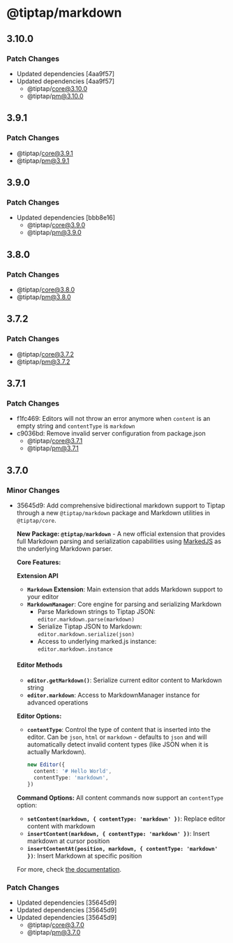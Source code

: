 # @tiptap/markdown

## 3.10.0

### Patch Changes

- Updated dependencies [4aa9f57]
- Updated dependencies [4aa9f57]
  - @tiptap/core@3.10.0
  - @tiptap/pm@3.10.0

## 3.9.1

### Patch Changes

- @tiptap/core@3.9.1
- @tiptap/pm@3.9.1

## 3.9.0

### Patch Changes

- Updated dependencies [bbb8e16]
  - @tiptap/core@3.9.0
  - @tiptap/pm@3.9.0

## 3.8.0

### Patch Changes

- @tiptap/core@3.8.0
- @tiptap/pm@3.8.0

## 3.7.2

### Patch Changes

- @tiptap/core@3.7.2
- @tiptap/pm@3.7.2

## 3.7.1

### Patch Changes

- f1fc469: Editors will not throw an error anymore when `content` is an empty string and `contentType` is `markdown`
- c9036bd: Remove invalid server configuration from package.json
  - @tiptap/core@3.7.1
  - @tiptap/pm@3.7.1

## 3.7.0

### Minor Changes

- 35645d9: Add comprehensive bidirectional markdown support to Tiptap through a new `@tiptap/markdown` package and Markdown utilities in `@tiptap/core`.

  **New Package: `@tiptap/markdown`** - A new official extension that provides full Markdown parsing and serialization capabilities using [MarkedJS](https://marked.js.org) as the underlying Markdown parser.

  **Core Features:**

  **Extension API**

  - **`Markdown` Extension**: Main extension that adds Markdown support to your editor
  - **`MarkdownManager`**: Core engine for parsing and serializing Markdown
    - Parse Markdown strings to Tiptap JSON: `editor.markdown.parse(markdown)`
    - Serialize Tiptap JSON to Markdown: `editor.markdown.serialize(json)`
    - Access to underlying marked.js instance: `editor.markdown.instance`

  #### Editor Methods

  - **`editor.getMarkdown()`**: Serialize current editor content to Markdown string
  - **`editor.markdown`**: Access to MarkdownManager instance for advanced operations

  **Editor Options:**

  - **`contentType`**: Control the type of content that is inserted into the editor. Can be `json`, `html` or `markdown` - defaults to `json` and will automatically detect invalid content types (like JSON when it is actually Markdown).
    ```typescript
    new Editor({
      content: '# Hello World',
      contentType: 'markdown',
    })
    ```

  **Command Options:** All content commands now support an `contentType` option:

  - **`setContent(markdown, { contentType: 'markdown' })`**: Replace editor content with markdown
  - **`insertContent(markdown, { contentType: 'markdown' })`**: Insert markdown at cursor position
  - **`insertContentAt(position, markdown, { contentType: 'markdown' })`**: Insert Markdown at specific position

  For more, check [the documentation](https://tiptap.dev/docs/editor/markdown).

### Patch Changes

- Updated dependencies [35645d9]
- Updated dependencies [35645d9]
- Updated dependencies [35645d9]
  - @tiptap/core@3.7.0
  - @tiptap/pm@3.7.0

